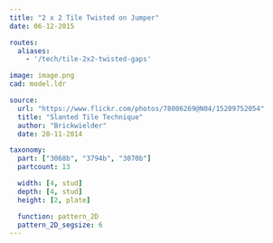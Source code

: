 ```yaml
---
title: "2 x 2 Tile Twisted on Jumper"
date: 06-12-2015

routes:
  aliases:
    - '/tech/tile-2x2-twisted-gaps'

image: image.png
cad: model.ldr

source:
  url: "https://www.flickr.com/photos/78006269@N04/15209752054"
  title: "Slanted Tile Technique"
  author: "Brickwielder"
  date: 20-11-2014

taxonomy:
  part: ["3068b", "3794b", "3070b"]
  partcount: 13

  width: [4, stud]
  depth: [4, stud]
  height: [2, plate]

  function: pattern_2D
  pattern_2D_segsize: 6
---
```

